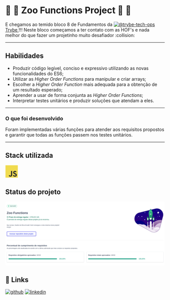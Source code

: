 # :tiger: :bear: Zoo Functions Project :crocodile: :penguin:
<p>E chegamos ao temido bloco 8 de Fundamentos da  
   <a href="https://www.betrybe.com/" target="_blank">
      <img src="https://avatars.githubusercontent.com/u/82593112?s=48&amp;v=4" width="24" height="24" alt="@trybe-tech-ops">
      Trybe
   </a> !!! Neste bloco começamos a ter contato com as HOF's e nada melhor do que fazer um projetinho muito desafiador :collision: </p>
   
---

## Habilidades

- Produzir código legível, conciso e expressivo utilizando as novas funcionalidades do ES6;
- Utilizar as _Higher Order Functions_ para manipular e criar arrays;
- Escolher a _Higher Order Function_ mais adequada para a obtenção de um resultado esperado;
- Aprender a usar de forma conjunta as _Higher Order Functions_;
- Interpretar testes unitários e produzir soluções que atendam a eles.

---

### O que foi desenvolvido

Foram implementadas várias funções para atender aos requisitos propostos e garantir que todas as funções passem nos testes unitários.

---

## Stack utilizada
<p>
 <img src="https://raw.githubusercontent.com/devicons/devicon/master/icons/javascript/javascript-original.svg" alt="javascript" width="40" height="40"/> 
</p>


## Status do projeto
<img src="zooFunction-status.png" alt="zooFunction-status.png"/>


## 🔗 Links

[![github](https://img.shields.io/badge/my_portfolio-000?style=for-the-badge&logo=ko-fi&logoColor=white)](https://github.com/onyrius)
[![linkedin](https://img.shields.io/badge/linkedin-0A66C2?style=for-the-badge&logo=linkedin&logoColor=white)](https://www.linkedin.com/in/suelen-arruda/)

